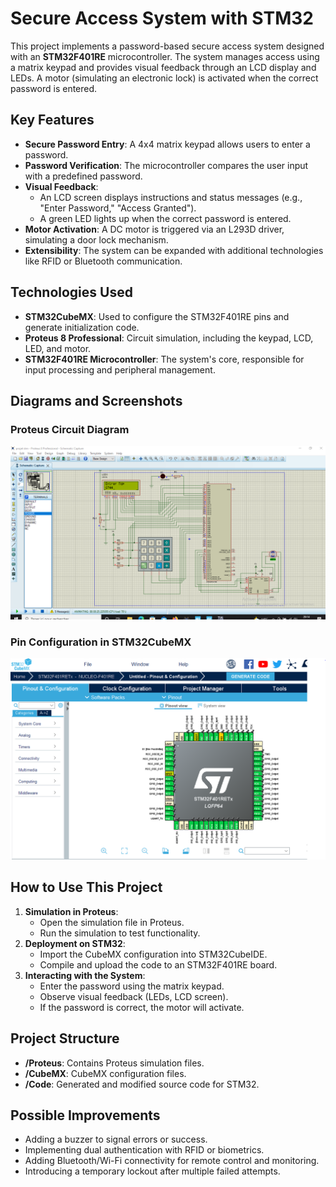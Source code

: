 # **Secure Access System with STM32**

This project implements a password-based secure access system designed with an **STM32F401RE** microcontroller. The system manages access using a matrix keypad and provides visual feedback through an LCD display and LEDs. A motor (simulating an electronic lock) is activated when the correct password is entered.

## **Key Features**
- **Secure Password Entry**: A 4x4 matrix keypad allows users to enter a password.
- **Password Verification**: The microcontroller compares the user input with a predefined password.
- **Visual Feedback**:  
  - An LCD screen displays instructions and status messages (e.g., "Enter Password," "Access Granted").
  - A green LED lights up when the correct password is entered.
- **Motor Activation**: A DC motor is triggered via an L293D driver, simulating a door lock mechanism.
- **Extensibility**: The system can be expanded with additional technologies like RFID or Bluetooth communication.

## **Technologies Used**
- **STM32CubeMX**: Used to configure the STM32F401RE pins and generate initialization code.
- **Proteus 8 Professional**: Circuit simulation, including the keypad, LCD, LED, and motor.
- **STM32F401RE Microcontroller**: The system's core, responsible for input processing and peripheral management.

## **Diagrams and Screenshots**
### **Proteus Circuit Diagram**
![Proteus Diagram](5.PNG)

### **Pin Configuration in STM32CubeMX**
![Pin Configuration](configurationpins.PNG)

## **How to Use This Project**
1. **Simulation in Proteus**:
   - Open the simulation file in Proteus.
   - Run the simulation to test functionality.
2. **Deployment on STM32**:
   - Import the CubeMX configuration into STM32CubeIDE.
   - Compile and upload the code to an STM32F401RE board.
3. **Interacting with the System**:
   - Enter the password using the matrix keypad.
   - Observe visual feedback (LEDs, LCD screen).
   - If the password is correct, the motor will activate.

## **Project Structure**
- **/Proteus**: Contains Proteus simulation files.
- **/CubeMX**: CubeMX configuration files.
- **/Code**: Generated and modified source code for STM32.

## **Possible Improvements**
- Adding a buzzer to signal errors or success.
- Implementing dual authentication with RFID or biometrics.
- Adding Bluetooth/Wi-Fi connectivity for remote control and monitoring.
- Introducing a temporary lockout after multiple failed attempts.

